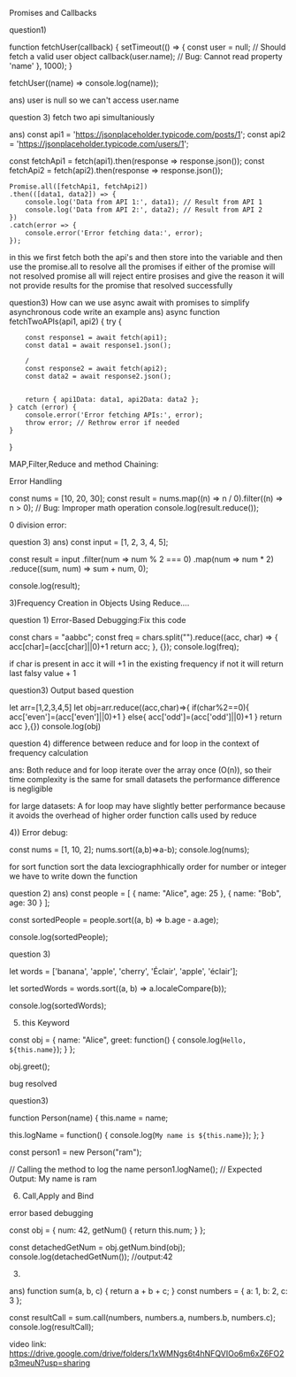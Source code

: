 Promises and Callbacks

question1)

function fetchUser(callback) {
    setTimeout(() => {
        const user = null; // Should fetch a valid user object
        callback(user.name); // Bug: Cannot read property 'name'
    }, 1000);
}

fetchUser((name) => console.log(name));

ans) user is null so we can't access user.name


question 3) fetch two api simultaniously

ans)
const api1 = 'https://jsonplaceholder.typicode.com/posts/1';
const api2 = 'https://jsonplaceholder.typicode.com/users/1';

const fetchApi1 = fetch(api1).then(response => response.json());
const fetchApi2 = fetch(api2).then(response => response.json());

    Promise.all([fetchApi1, fetchApi2])
    .then(([data1, data2]) => {
        console.log('Data from API 1:', data1); // Result from API 1
        console.log('Data from API 2:', data2); // Result from API 2
    })
    .catch(error => {
        console.error('Error fetching data:', error);
    });

in this we first fetch both the api's and then store into the variable and then use the promise.all to resolve all the promises if either of the promise will not resolved promise all will reject entire prosises and give the reason it will not provide results for the promise that resolved successfully


question3)
How can we use async await with promises to simplify asynchronous code write an example
ans) 
async function fetchTwoAPIs(api1, api2) {
    try {
        
        const response1 = await fetch(api1);
        const data1 = await response1.json();

        /
        const response2 = await fetch(api2);
        const data2 = await response2.json();

        
        return { api1Data: data1, api2Data: data2 };
    } catch (error) {
        console.error('Error fetching APIs:', error);
        throw error; // Rethrow error if needed
    }
}

MAP,Filter,Reduce and method Chaining:

Error Handling

const nums = [10, 20, 30];
const result = nums.map((n) => n / 0).filter((n) => n > 0); // Bug: Improper math operation
console.log(result.reduce());

0 division error:

question 3)
ans) 
const input = [1, 2, 3, 4, 5];

const result = input
    .filter(num => num % 2 === 0) 
    .map(num => num * 2)          
    .reduce((sum, num) => sum + num, 0); 

console.log(result);

3)Frequency Creation in Objects Using Reduce....

question 1) Error-Based Debugging:Fix this code


const chars = "aabbc";
const freq = chars.split("").reduce((acc, char) => {
    acc[char]=(acc[char]||0)+1
    return acc; 
}, {});
console.log(freq);

if char is present in acc it will +1 in the existing frequency if not it will return last falsy value + 1

question3) Output based question

let arr=[1,2,3,4,5]
let obj=arr.reduce((acc,char)=>{
    if(char%2==0){
        acc['even']=(acc['even']||0)+1
    }
    else{
        acc['odd']=(acc['odd']||0)+1
    }
    return acc
},{})
console.log(obj)



question 4) difference between reduce and for loop in the context of frequency calculation


ans: Both reduce and for loop iterate over the array once (O(n)), so their time complexity is the same
for small datasets 
the performance difference is negligible

for large datasets:
A for loop may have slightly better performance because it avoids the overhead of higher order function calls used by reduce


4)) Error debug:

const nums = [1, 10, 2];
nums.sort((a,b)=>a-b); 
console.log(nums);

for sort function sort the data lexciographhically order
for number or integer we have to write down the function


question 2)
ans)
const people = [
  { name: "Alice", age: 25 },
  { name: "Bob", age: 30 }
];

const sortedPeople = people.sort((a, b) => b.age - a.age);

console.log(sortedPeople);


question 3)

let words = ['banana', 'apple', 'cherry', 'Éclair', 'apple', 'éclair'];

let sortedWords = words.sort((a, b) => a.localeCompare(b));

console.log(sortedWords);


5) this Keyword

const obj = {
    name: "Alice",
    greet: function() {
        console.log(`Hello, ${this.name}`);
    }
};

obj.greet();

bug resolved


question3)

function Person(name) {
  this.name = name;  
  
  
  this.logName = function() {
    console.log(`My name is ${this.name}`);
  };
}


const person1 = new Person("ram");

// Calling the method to log the name
person1.logName();  // Expected Output: My name is ram


6) Call,Apply and Bind

error based debugging

const obj = {
    num: 42,
    getNum() {
        return this.num;
    }
};

const detachedGetNum = obj.getNum.bind(obj);
console.log(detachedGetNum()); //output:42


3)
ans) function sum(a, b, c) {
    return a + b + c;
}
const numbers = { a: 1, b: 2, c: 3 };

const resultCall = sum.call(numbers, numbers.a, numbers.b, numbers.c);
console.log(resultCall); 

video link: https://drive.google.com/drive/folders/1xWMNgs6t4hNFQVIOo6m6xZ6FO2p3meuN?usp=sharing






























